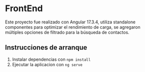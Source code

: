# FrontEnd

Este proyecto fue realizado con Angular 17.3.4, utiliza standalone componentes para optimizar el rendimiento de carga, se agregaron múltiples opciones de filtrado para la búsqueda de contactos.

## Instrucciones de arranque
1. Instalar dependencias con `npm install` 
2. Ejecutar la aplicacion con `ng serve`